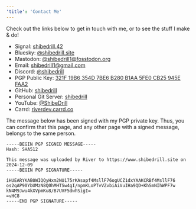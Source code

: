 ```yaml
---
'title': 'Contact Me'
---
```


Check out the links below to get in touch with me, or to see the stuff I make & do!

- Signal: [shibedrill.42](https://signal.me/#eu/OhieLDn1UL68-9JMrCa3jafrkOSosKONtAl0hMQ6Gceb7yQdQyxB4qXAX1-i6ZvY)
- Bluesky: [@shibedrill.site](https://bsky.app/profile/shibedrill.site)
- Mastodon: [@shibedrill1@fosstodon.org](https://fosstodon.org/@shibedrill1)
- Email: [shibedrill1@gmail.com](mailto:shibedrill1@gmail.com)
- Discord: [@shibedrill](https://discord.com/users/455089445666947082)
- PGP Public Key: [321F 19B6 354D 7BE6 B280 B1AA 5FE0 CB25 945E FAA2](/River_0x945EFAA2_public.asc)
- GitHub: [shibedrill](https://github.com/shibedrill/shibedrill)
- Personal Git Server: [shibedrill](https://git.shibedrill.site/shibedrill)
- YouTube: [@ShibeDrill](https://youtube.com/c/shibedrill)
- Carrd: [riverdev.carrd.co](https://riverdev.carrd.co)

The message below has been signed with my PGP private key. Thus, you can confirm that this page, and any other page with a signed message, belongs to the same person.

```text
-----BEGIN PGP SIGNED MESSAGE-----
Hash: SHA512

This message was uploaded by River to https://www.shibedrill.site on 2024-12-09
-----BEGIN PGP SIGNATURE-----

iHUEARYKAB0WIQQyHxm2NU175rKAsapf4MsllF76ogUCZ1dxYAAKCRBf4MsllF76
os2qAP90YbUMzN8Q0hMHTSw4gI/npmKLoPTvVZvbiAiVuIHa9QD+KhSmNIhWPF7w
kN4M9Jwu4kXVpmKu8/B7UVF5dwhSigI=
=vHC8
-----END PGP SIGNATURE-----

```
